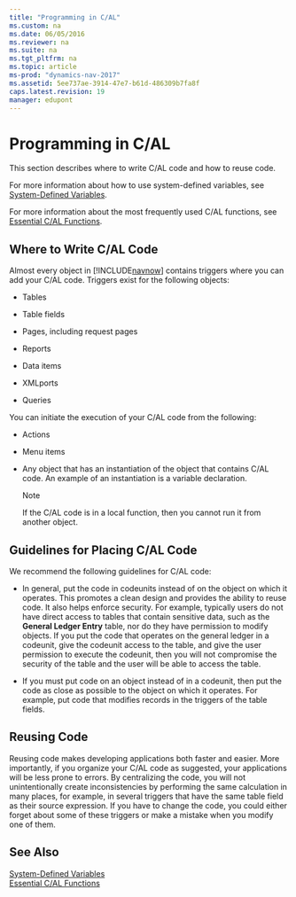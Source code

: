 ```yaml
---
title: "Programming in C/AL"
ms.custom: na
ms.date: 06/05/2016
ms.reviewer: na
ms.suite: na
ms.tgt_pltfrm: na
ms.topic: article
ms-prod: "dynamics-nav-2017"
ms.assetid: 5ee737ae-3914-47e7-b61d-486309b7fa8f
caps.latest.revision: 19
manager: edupont
---
```

# Programming in C/AL
This section describes where to write C/AL code and how to reuse code.  
  
 For more information about how to use system-defined variables, see [System-Defined Variables](System-Defined-Variables.md).  
  
 For more information about the most frequently used C/AL functions, see [Essential C/AL Functions](Essential-C-AL-Functions.md).  
  
## Where to Write C/AL Code  
 Almost every object in [!INCLUDE[navnow](includes/navnow_md.md)] contains triggers where you can add your C/AL code. Triggers exist for the following objects:  
  
-   Tables  
  
-   Table fields  
  
-   Pages, including request pages  
  
-   Reports  
  
-   Data items  
  
-   XMLports  
  
-   Queries  
  
 You can initiate the execution of your C/AL code from the following:  
  
-   Actions  
  
-   Menu items  
  
-   Any object that has an instantiation of the object that contains C/AL code. An example of an instantiation is a variable declaration.  
  
    > [!NOTE]  
    >  If the C/AL code is in a local function, then you cannot run it from another object.  
  
## Guidelines for Placing C/AL Code  
 We recommend the following guidelines for C/AL code:  
  
-   In general, put the code in codeunits instead of on the object on which it operates. This promotes a clean design and provides the ability to reuse code. It also helps enforce security. For example, typically users do not have direct access to tables that contain sensitive data, such as the **General Ledger Entry** table, nor do they have permission to modify objects. If you put the code that operates on the general ledger in a codeunit, give the codeunit access to the table, and give the user permission to execute the codeunit, then you will not compromise the security of the table and the user will be able to access the table.  
  
-   If you must put code on an object instead of in a codeunit, then put the code as close as possible to the object on which it operates. For example, put code that modifies records in the triggers of the table fields.  
  
## Reusing Code  
 Reusing code makes developing applications both faster and easier. More importantly, if you organize your C/AL code as suggested, your applications will be less prone to errors. By centralizing the code, you will not unintentionally create inconsistencies by performing the same calculation in many places, for example, in several triggers that have the same table field as their source expression. If you have to change the code, you could either forget about some of these triggers or make a mistake when you modify one of them.  
  
## See Also  
 [System-Defined Variables](System-Defined-Variables.md)   
 [Essential C/AL Functions](Essential-C-AL-Functions.md)
